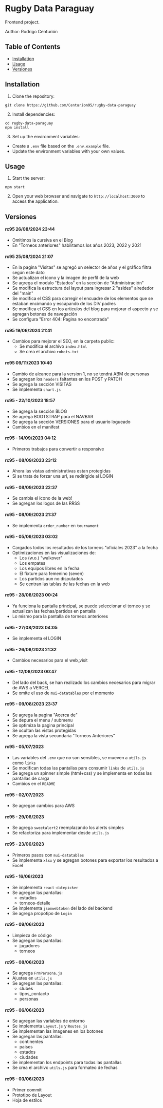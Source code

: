 # Rugby Data Paraguay

Frontend project.

Author: Rodrigo Centurión

## Table of Contents

- [Installation](#installation)
- [Usage](#usage)
- [Versiones](#versiones)

## Installation

1. Clone the repository:
```
git clone https://github.com/Centurion95/rugby-data-paraguay
```

2. Install dependencies:
```
cd rugby-data-paraguay
npm install
```

3. Set up the environment variables:
- Create a `.env` file based on the `.env.example` file.
- Update the environment variables with your own values.

## Usage

1. Start the server:
```
npm start
```

2. Open your web browser and navigate to `http://localhost:3000` to access the application.

## Versiones

#### rc95 26/08/2024 23:44
- Omitimos la cursiva en el Blog
- En "Torneos anteriores" habilitamos los años 2023, 2022 y 2021

#### rc95 25/08/2024 21:07
- En la pagina "Visitas" se agregó un selector de años y el gráfico filtra según este dato
- Se actualizan el icono y la imagen de perfil de la web
- Se agrega el modulo "Estados" en la sección de "Administración"
- Se modifica la estructura del layout para ingresar 2 "asides" alrededor del "main"
- Se modifica el CSS para corregir el encuadre de los elementos que se estaban encimando y escapando de los DIV padres
- Se modifica el CSS en los articulos del blog para mejorar el aspecto y se agregan botones de navegación
- Se configura "Error 404: Pagina no encontrada"

#### rc95 19/06/2024 21:41
- Cambios para mejorar el SEO, en la carpeta public:
  - Se modifica el archivo `index.html`
  - Se crea el archivo `robots.txt` 

#### rc95 09/11/2023 10:40 
- Cambio de alcance para la version 1, no se tendrá ABM de personas
- Se agregan los `headers` faltantes en los POST y PATCH
- Se agrega la sección VISITAS
- Se implementa `chart.js`

#### rc95 - 22/10/2023 18:57
- Se agrega la sección BLOG
- Se agrega BOOTSTRAP para el NAVBAR
- Se agrega la sección VERSIONES para el usuario logueado
- Cambios en el manifest

#### rc95 - 14/09/2023 04:12
- Primeros trabajos para convertir a responsive

#### rc95 - 08/09/2023 23:12
- Ahora las vistas administrativas estan protegidas
- Si se trata de forzar una url, se redirigide al LOGIN

#### rc95 - 08/09/2023 22:37
- Se cambia el icono de la web!
- Se agregan los logos de las RRSS 

#### rc95 - 08/09/2023 21:37
- Se implementa `order_number` en `tournament`

#### rc95 - 05/09/2023 03:02
- Cargados todos los resultados de los torneos "oficiales 2023" a la fecha
- Optimizaciones en las visualizaciones de:
  - Los (w.o.) "walkover"
  - Los empates
  - Los equipos libres en la fecha
  - El fixture para femenino (seven)
  - Los partidos aun no disputados
  - Se centran las tablas de las fechas en la web

#### rc95 - 28/08/2023 00:24
- Ya funciona la pantalla principal, se puede seleccionar el torneo y se actualizan las fechas/partidos en pantalla
- Lo mismo para la pantalla de torneos anteriores

#### rc95 - 27/08/2023 04:05
- Se implementa el LOGIN

#### rc95 - 26/08/2023 21:32
- Cambios necesarios para el web_visit

#### rc95 - 12/08/2023 00:47
- Del lado del back, se han realizado los cambios necesarios para migrar de AWS a VERCEL
- Se omite el uso de `mui-datatables` por el momento

#### rc95 - 09/08/2023 23:37
- Se agrega la pagina "Acerca de"
- Se depura el menu / submenu
- Se optimiza la pagina principal
- Se ocultan las vistas protegidas
- Se agrega la vista secundaria "Torneos Anteriores"

#### rc95 - 05/07/2023
- Las variables del `.env` que no son sensibles, se mueven a `utils.js` como `links`
- Se modifican todas las pantallas para consumir `links` de `utils.js`
- Se agrega un spinner simple (html+css) y se implementa en todas las pantallas de carga
- Cambios en el `README`

#### rc95 - 02/07/2023
- Se agregan cambios para AWS

#### rc95 - 29/06/2023
- Se agrega `sweetalert2` reemplazando los alerts simples
- Se refactoriza para implementar desde `utils.js`

#### rc95 - 23/06/2023
- Primeros pasos con `mui-datatables`
- Se implementa `xlsx` y se agregan botones para exportar los resultados a Excel

#### rc95 - 16/06/2023
- Se implementa `react-datepicker`
- Se agregan las pantallas:
  - estadios
  - torneos-detalle
- Se implementa `jsonwebtoken` del lado del backend
- Se agrega propotipo de `Login`

#### rc95 - 09/06/2023
- Limpieza de código
- Se agregan las pantallas:
  - jugadores
  - torneos

#### rc95 - 08/06/2023
- Se agrega `FrmPersona.js`
- Ajustes en `utils.js`
- Se agregan las pantallas:
  - clubes
  - tipos_contacto
  - personas

#### rc95 - 06/06/2023
- Se agregan las variables de entorno
- Se implementa `Layout.js` y `Routes.js`
- Se implementan las imagenes en los botones
- Se agregan las pantallas:
  - continentes
  - paises
  - estados
  - ciudades
- Se implementan los endpoints para todas las pantallas
- Se crea el archivo `utils.js` para formateo de fechas

#### rc95 - 03/06/2023
- Primer commit
- Prototipo de Layout
- Hoja de estilos